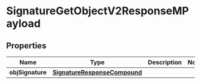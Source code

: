 
# SignatureGetObjectV2ResponseMPayload

## Properties
| Name | Type | Description | Notes |
| ------------ | ------------- | ------------- | ------------- |
| **objSignature** | [**SignatureResponseCompound**](SignatureResponseCompound.md) |  |  |



